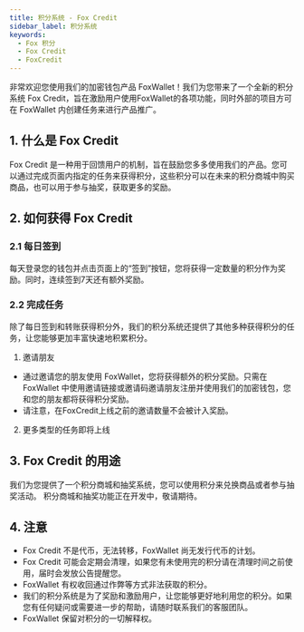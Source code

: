 ```yaml
---
title: 积分系统 - Fox Credit
sidebar_label: 积分系统
keywords:
  - Fox 积分
  - Fox Credit
  - FoxCredit
---
```


非常欢迎您使用我们的加密钱包产品 FoxWallet！我们为您带来了一个全新的积分系统 Fox Credit，旨在激励用户使用FoxWallet的各项功能，同时外部的项目方可在 FoxWallet 内创建任务来进行产品推广。

## 1. 什么是 Fox Credit
Fox Credit 是一种用于回馈用户的机制，旨在鼓励您多多使用我们的产品。您可以通过完成页面内指定的任务来获得积分，这些积分可以在未来的积分商城中购买商品，也可以用于参与抽奖，获取更多的奖励。

## 2. 如何获得 Fox Credit

### 2.1 每日签到
每天登录您的钱包并点击页面上的“签到”按钮，您将获得一定数量的积分作为奖励。同时，连续签到7天还有额外奖励。

### 2.2 完成任务
除了每日签到和转账获得积分外，我们的积分系统还提供了其他多种获得积分的任务，让您能够更加丰富快速地积累积分。

1. 邀请朋友  
* 通过邀请您的朋友使用 FoxWallet，您将获得额外的积分奖励。只需在 FoxWallet 中使用邀请链接或邀请码邀请朋友注册并使用我们的加密钱包，您和您的朋友都将获得积分奖励。  
* 请注意，在FoxCredit上线之前的邀请数量不会被计入奖励。

2. 更多类型的任务即将上线

## 3. Fox Credit 的用途
我们为您提供了一个积分商城和抽奖系统，您可以使用积分来兑换商品或者参与抽奖活动。
积分商城和抽奖功能正在开发中，敬请期待。

## 4. 注意
* Fox Credit 不是代币，无法转移，FoxWallet 尚无发行代币的计划。
* Fox Credit 可能会定期会清理，如果您有未使用完的积分请在清理时间之前使用，届时会发放公告提醒您。
* FoxWallet 有权收回通过作弊等方式非法获取的积分。
* 我们的积分系统是为了奖励和激励用户，让您能够更好地利用您的积分。如果您有任何疑问或需要进一步的帮助，请随时联系我们的客服团队。
* FoxWallet 保留对积分的一切解释权。

